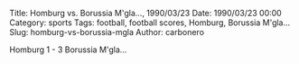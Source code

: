 Title: Homburg vs. Borussia M'gla…, 1990/03/23
Date: 1990/03/23 00:00
Category: sports
Tags: football, football scores, Homburg, Borussia M'gla…
Slug: homburg-vs-borussia-mgla
Author: carbonero


Homburg 1 - 3 Borussia M'gla…

